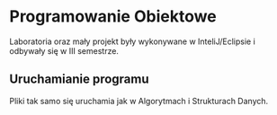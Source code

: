 # Programowanie Obiektowe
Laboratoria oraz mały projekt były wykonywane w InteliJ/Eclipsie i odbywały się w III semestrze.

## Uruchamianie programu
Pliki tak samo się uruchamia jak w Algorytmach i Strukturach Danych.
